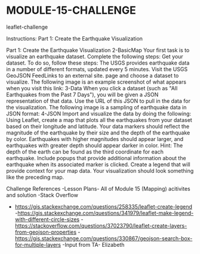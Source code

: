 # MODULE-15-CHALLENGE
leaflet-challenge

Instructions:
Part 1: Create the Earthquake Visualization


Part 1: Create the Earthquake Visualization
2-BasicMap
Your first task is to visualize an earthquake dataset. Complete the following steps:
Get your dataset. To do so, follow these steps:
The USGS provides earthquake data in a number of different formats, updated every 5 minutes. Visit the USGS GeoJSON FeedLinks to an external site. page and choose a dataset to visualize. The following image is an example screenshot of what appears when you visit this link:
3-Data
When you click a dataset (such as "All Earthquakes from the Past 7 Days"), you will be given a JSON representation of that data. Use the URL of this JSON to pull in the data for the visualization. The following image is a sampling of earthquake data in JSON format:
4-JSON
Import and visualize the data by doing the following:
Using Leaflet, create a map that plots all the earthquakes from your dataset based on their longitude and latitude.
Your data markers should reflect the magnitude of the earthquake by their size and the depth of the earthquake by color. Earthquakes with higher magnitudes should appear larger, and earthquakes with greater depth should appear darker in color.
Hint: The depth of the earth can be found as the third coordinate for each earthquake.
Include popups that provide additional information about the earthquake when its associated marker is clicked.
Create a legend that will provide context for your map data.
Your visualization should look something like the preceding map.


Challenge References
-Lesson Plans- All of Module 15 (Mapping) acitivites and solution
-Stack Overflow
  - https://gis.stackexchange.com/questions/258335/leaflet-create-legend
  -https://gis.stackexchange.com/questions/341979/leaflet-make-legend-with-different-circle-sizes
  -https://stackoverflow.com/questions/37023790/leaflet-create-layers-from-geojson-properties
  -https://gis.stackexchange.com/questions/330867/geojson-search-box-for-multiple-layers
 -Input from TA- Elizabeth

